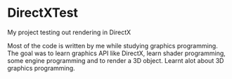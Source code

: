 # DirectXTest
My project testing out rendering in DirectX

Most of the code is written by me while studying graphics programming. The goal was to learn graphics API like DirectX, learn shader programming, some engine programming and to render a 3D object. Learnt alot about 3D graphics programming.
